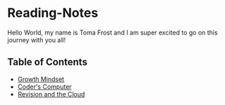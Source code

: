 # Reading-Notes

Hello World, my name is Toma Frost and I am super excited to go on this journey with you all!

## Table of Contents 

- [Growth Mindset](https://tfrost0913.github.io/Growth-Mindset/)
- [Coder's Computer]()
- [Revision and the Cloud]()
